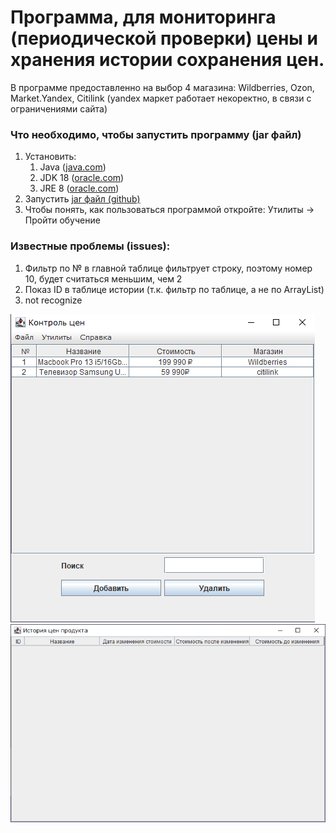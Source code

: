 # Программа, для мониторинга (периодической проверки) цены и хранения истории сохранения цен. #
  В программе предоставленно на выбор 4 магазина: Wildberries, Ozon, Market.Yandex, Citilink (yandex маркет работает некоректно, в связи с ограничениями сайта)

### Что необходимо, чтобы запустить программу (jar файл) ###
1. Установить:
    1) Java ([java.com](https://www.java.com/ru/download/))
    2) JDK 18 ([oracle.com](https://www.oracle.com/java/technologies/downloads/#jdk18-windows))
    3) JRE 8 ([oracle.com](https://www.oracle.com/java/technologies/downloads/#jre8-windows))
2. Запустить [jar файл (github)](https://github.com/Sadeal/Market-Parser/blob/main/Course.jar)
3. Чтобы понять, как пользоваться программой откройте: Утилиты -> Пройти обучение


### Известные проблемы (issues): ###
  1. Фильтр по № в главной таблице фильтрует строку, поэтому номер 10, будет считаться меньшим, чем 2
  2. Показ ID в таблице истории (т.к. фильтр по таблице, а не по ArrayList)
  3. not recognize

![Основное окно](https://github.com/Sadeal/JavaCourse/blob/main/img/main.png)
![Окно истории](https://github.com/Sadeal/JavaCourse/blob/main/img/history.png)
